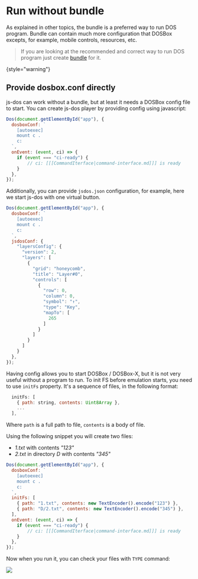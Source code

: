 # Run without bundle

As explained in other topics, the bundle is a preferred way to run DOS program. Bundle can contain much more configuration
that DOSBox excepts, for example, mobile controls, resources, etc.

> If you are looking at the recommended and correct way to run DOS program just create [bundle](jsdos-bundle.md) for it.
> 
{style="warning"}

## Provide dosbox.conf directly

js-dos can work without a bundle, but at least it needs a DOSBox config file to start.
You can create js-dos player by providing config using javascript:

```Javascript
Dos(document.getElementById("app"), {
  dosboxConf: `
    [autoexec]
    mount c .
    c:
  `,
  onEvent: (event, ci) => {
    if (event === "ci-ready") {
        // ci: [[[CommandIterface|command-interface.md]]] is ready
    }
  },
});
```

Additionally, you can provide `jsdos.json` configuration, for example, here we start js-dos with one virtual button. 

```Javascript
Dos(document.getElementById("app"), {
  dosboxConf: `
    [autoexec]
    mount c .
    c:
  `,
  jsdosConf: {
    "layersConfig": {
      "version": 2,
      "layers": [
        {
          "grid": "honeycomb",
          "title": "Layer#0",
          "controls": [
            {
              "row": 0,
              "column": 0,
              "symbol": "↑",
              "type": "Key",
              "mapTo": [
                265
              ]
            }
          ]
        }
      ]
    }
  },
});
```

Having config allows you to start DOSBox / DOSBox-X, but it is not very useful without a program to run.
To init FS before emulation starts, you need to use `initFs` property.
It's a sequence of files, in the following format:

```Javascript
  initFs: [
    { path: string, contents: Uint8Array },
    ...
  ],
```

Where `path` is a full path to file, `contents` is a body of file.

Using the following snippet you will create two files: 
* *1.txt* with contents *"123"*
* *2.txt* in directory *D* with contents *"345"*

```Javascript
Dos(document.getElementById("app"), {
  dosboxConf: `
    [autoexec]
    mount c .
    c:
  `,
  initFs: [
    { path: "1.txt", contents: new TextEncoder().encode("123") },
    { path: "D/2.txt", contents: new TextEncoder().encode("345") },
  ],
  onEvent: (event, ci) => {
    if (event === "ci-ready") {
        // ci: [[[CommandIterface|command-interface.md]]] is ready
    }
  },
});
```

Now when you run it, you can check your files with `TYPE` command:

![](initFs.jpg)

